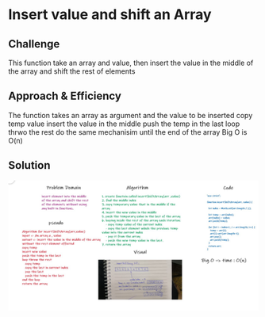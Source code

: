 # Insert value and shift an Array

## Challenge
<!-- Description of the challenge -->
This function take an array and value, then insert the value in the middle of the array and shift the rest of elements

## Approach & Efficiency
<!-- What approach did you take? Why? What is the Big O space/time for this approach? -->
The function takes an array as argument and the value to be inserted
copy temp value
insert the value in the middle
push the temp in the last
loop thrwo the rest do the same mechanisim until the end of the array
Big O is O(n)

## Solution
<!-- Embedded whiteboard image -->
![Solution](/assets/shift-array.jpg)
